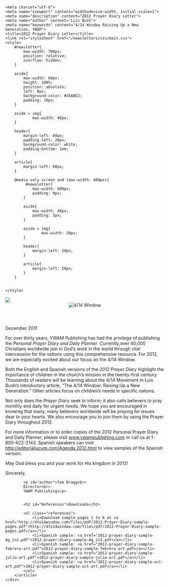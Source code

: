 <!DOCTYPE html>
<html lang="en-US">
<head>
	<link rel="apple-touch-icon" sizes="180x180" href="/apple-touch-icon.png">
	<link rel="icon" type="image/png" sizes="32x32" href="/favicon-32x32.png">
	<link rel="icon" type="image/png" sizes="16x16" href="/favicon-16x16.png">
	<link rel="manifest" href="/site.webmanifest">
	<link rel="mask-icon" href="/safari-pinned-tab.svg" color="#5bbad5">
	<meta name="msapplication-TileColor" content="#da532c">
	<meta name="theme-color" content="#ffffff">

	<meta charset="utf-8">
	<meta name="viewport" content="width=device-width, initial-scale=1">
	<meta name="description" content="2012 Prayer Diary Letter">
	<meta name="author" content="Luis Bush">
	<meta name="keywords" content="4/14 Window Raising Up a New Generation, YWAM">
	<title>2012 Prayer Diary Letter</title>
	<link rel="stylesheet" href="/newsletters/css/main.css">
    <style>
        #newsletter{
            max-width: 700px;
            position: relative;
            overflow: hidden;
        }

        aside{
            max-width: 60px;
            height: 100%;
            position: absolute;
            left: 0px;
            background-color: #26ABE2;
            padding: 10px;
        }
        
        aside > img{
        		max-width: 40px;
        }

        header{
            margin-left: 60px;
            padding-left: 20px;
            background-color: white;
            padding-bottom: 1em;
        }

        article{
            margin-left: 60px;
        }
        
        @media only screen and (max-width: 600px){
	         #newsletter{
	            max-width: 600px;
	            padding: 0px;
	        }
	
	        aside{
	            max-width: 40px;
	            padding: 5px;
	        }
	        
	        aside > img{
	        		max-width: 20px;
	        }
	
	        header{
	            margin-left: 20px;
	        }
	
	        article{
	            margin-left: 20px;
	        }       	
        }


    </style>
</head>
<body>
    <div id="newsletter">
        <aside>
			<img src="images/icon_envelope.png">
		</aside>
        <header>
			<img alt="4/14 Window" src="images/web_logo_v4_alternative.1.png">
		</header>
        <article>
			<p id="first-paragraph"><time datetime="2011-12">December 2011</time></p>
			<p>For over thirty years, YWAM Publishing has had the privilege of publishing the <em>Personal Prayer Diary and Daily Planner</em>. Currently,over 40,000 Christians worldwide join in God’s work in the world through vital intercession for the nations using this comprehensive resource. For 2012, we are especially excited about our focus on the 4/14 Window.</p>
			<p>Both the English and Spanish versions of the <em>2012 Prayer Diary</em> highlight the importance of children in the church’s mission in the twenty-first century. Thousands of readers will be learning about the 4/14 Movement in Luis Bush’s introductory article, “The 4/14 Window: Raising Up a New Generation.” Other articles focus on children’s needs in specific nations.</p>
			<p>Not only does the <em>Prayer Diary</em> seek to inform; it also calls believers to pray monthly and daily for urgent needs. We hope you are encouraged in knowing that many, many believers worldwide will be praying for issues dear to your hearts. We also encourage you to join them by using the Prayer Diary throughout 2012.</p>
			<p>For more information or to order copies of the 2012 Personal Prayer Diary and Daily Planner, please visit <a href="www.ywampublishing.com">www.ywampublishing.com</a> or call us at 1-800-922-2143. Spanish speakers can visit <a href="http://editorialjucum.com/Agenda 2012.html">http://editorialjucum.com/Agenda 2012.html</a> to view samples of the Spanish version.</p>
			<p>May God bless you and your work for His kingdom in 2012!</p>
			<p>Sincerely,</p>

			<p id="author">Tom Bragg<br>
			Director<br>
			YWAM Publishing</p>


			<h2 id="References">Downloads</h2>

			<ol class="references">
				<li>Download sample pages 1 to 6 at <a href="http://4to14window.com/files/pdf/2012-Prayer-Diary-sample-pages.pdf">http://4to14window.com/files/pdf/2012-Prayer-Diary-sample-pages.pdf</a></li>
				<li>Spanish sample: <a href="2012-prayer-diary-sample-Ag_in1.pdf">2012-prayer-diary-sample-Ag_in1.pdf</a></li>
				<li>Spanish sample: <a href="2012-prayer-diary-sample-febrero-art.pdf">2012-prayer-diary-sample-febrero-art.pdf</a></li>
				<li>Spanish sample: <a href="2012-prayer-diary-sample-julio-art.pdf">2012-prayer-diary-sample-julio-art.pdf</a></li>
				<li>Spanish sample: <a href="2012-prayer-diary-sample-oct-art.pdf">2012-prayer-diary-sample-oct-art.pdf</a></li>
			</ol>
		</article>
	</div>
</body>
</html>
